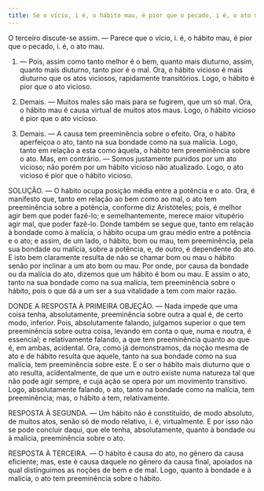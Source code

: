 ```yaml
---
title: Se o vício, i é, o hábito mau, é pior que o pecado, i é, o ato mau
---
```


O terceiro discute-se assim. ― Parece que o vício, i. é, o hábito mau, é pior que o pecado, i. é, o ato mau.  

1. ― Pois, assim como tanto melhor é o bem, quanto mais diuturno, assim, quanto mais diuturno, tanto pior é o mal. Ora, o hábito vicioso é mais diuturno que os atos viciosos, rapidamente transitórios. Logo, o hábito é pior que o ato vicioso.  

2. Demais. ― Muitos males são mais para se fugirem, que um só mal. Ora, o hábito mau é causa virtual de muitos atos maus. Logo, o hábito vicioso é pior que o ato vicioso.  

3. Demais. ― A causa tem preeminência sobre o efeito. Ora, o hábito aperfeiçoa o ato, tanto na sua bondade como na sua malícia. Logo, tanto em relação a esta como àquela, o hábito tem preeminência sobre o ato.  Mas, em contrário. ― Somos justamente punidos por um ato vicioso; não porém por um hábito vicioso não atualizado. Logo, o ato vicioso é pior que o hábito vicioso. 

SOLUÇÃO. ― O hábito ocupa posição média entre a potência e o ato. Ora, é manifesto que, tanto em relação ao bem como ao mal, o ato tem preeminência sobre a potência, conforme diz Aristóteles; pois, é melhor agir bem que poder fazê-lo; e semelhantemente, merece maior vitupério agir mal, que poder fazê-lo. Donde também se segue que, tanto em relação à bondade como à malícia, o hábito ocupa um grau médio entre a potência e o ato; e assim, de um lado, o hábito, bom ou mau, tem preeminência, pela sua bondade ou malícia, sobre a potência, e, de outro, é dependente do ato. E isto bem claramente resulta de não se chamar bom ou mau o hábito senão por inclinar a um ato bom ou mau. Por onde, por causa da bondade ou da malícia do ato, dizemos que um hábito é bom ou mau. E assim o ato, tanto na sua bondade como na sua malícia, tem preeminência sobre o hábito, pois o que dá a um ser a sua vitalidade a tem com maior razão.  

DONDE A RESPOSTA À PRIMEIRA OBJEÇÃO. ― Nada impede que uma coisa tenha, absolutamente, preeminência sobre outra a qual é, de certo modo, inferior. Pois, absolutamente falando, julgamos superior o que tem preeminência sobre outra coisa, levando em conta o que, numa e noutra, é essencial; e relativamente falando, a que tem preeminência quanto ao que é, em ambas, acidental. Ora, como já demonstramos, da noção mesma de ato e de hábito resulta que aquele, tanto na sua bondade como na sua malícia, tem preeminência sobre este. E o ser o hábito mais diuturno que o ato resulta, acidentalmente, de que um e outro existe numa natureza tal que não pode agir sempre, e cuja ação se opera por um movimento transitivo. Logo, absolutamente falando, o ato, tanto na bondade como na malícia, tem preeminência; mas, o hábito a tem, relativamente.  

RESPOSTA À SEGUNDA. ― Um hábito não é constituído, de modo absoluto, de muitos atos, senão só de modo relativo, i. é, virtualmente. E por isso não se pode concluir daqui, que ele tenha, absolutamente, quanto à bondade ou à malícia, preeminência sobre o ato.  

RESPOSTA À TERCEIRA. ― O hábito é causa do ato, no gênero da causa eficiente; mas, este é causa daquele no gênero da causa final, apoiados na qual distinguimos as noções de bem e de mal. Logo, quanto à bondade e à malícia, o ato tem preeminência sobre o hábito.